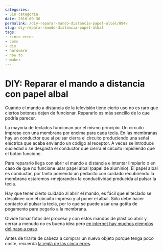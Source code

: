 ```yaml
---
categories:
- Sin categoría
date: 2016-09-30
permalink: /diy-reparar-mando-distancia-papel-albal/884/
slug: diy-reparar-mando-distancia-papel-albal
tags:
- cinco erres
- como
- diy
- hardware
- how to
- maker
---
```


# DIY: Reparar el mando a distancia con papel albal

Cuando el mando a distancia de la televisión tiene cierto uso no es raro que ciertos botones dejen de funcionar. Repararlo es más sencillo de lo que podría parecer.

La mayoría de teclados funcionan por el mismo principio. Un circuito impreso con una membrana por encima para cada tecla. En las membranas hay un conductor que al pulsar cierra el circuito produciendo una señal eléctrica que acaba enviando un código al receptor. A veces se introduce suciedad o se desgasta el conductor que cierra el circuito impidiendo que el botón funcione.

Para repararlo llega con abrir el mando a distancia e intentar limpiarlo o en caso de que no funcione usar papel albal (papel de aluminio). El papel albal es conductor, por tanto poniendo un pedacito con cuidado recubriendo la membrana estaremos «mejorando» la conductividad producida al pulsar la tecla.

Hay que tener cierto cuidado al abrir el mando, es fácil que el teclado se desalinee con el circuito impreso y al poner el albal. Sólo debe hacer contacto al pulsar la tecla, por lo que se puede usar una gotita de pegamento para pegarlo a la membrana.

Olvidé tomar fotos del proceso y con estos mandos de plástico abrir y cerrar a menudo no es buena idea pero [en internet hay muchos ejemplos del paso a paso](http://www.tuelectronica.es/tutoriales/reparacion/reparacion-mando-a-distancia.html).

Antes de tirarte de cabeza a comprar un nuevo objeto porque tenga poco coste, recuerda [la regla de las cinco erres](http://www.hablandodeciencia.com/articulos/2012/10/18/las-5-erres-reutilizar-reducir-reparar-reciclar-y-regular/).